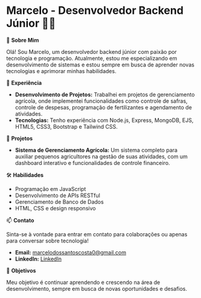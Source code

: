  # Marcelo - Desenvolvedor Backend Júnior 👨‍💻

🌟 **Sobre Mim**

Olá! Sou Marcelo, um desenvolvedor backend júnior com paixão por tecnologia e programação. Atualmente, estou me especializando em desenvolvimento de sistemas e estou sempre em busca de aprender novas tecnologias e aprimorar minhas habilidades.

💼 **Experiência**

- **Desenvolvimento de Projetos:** Trabalhei em projetos de gerenciamento agrícola, onde implementei funcionalidades como controle de safras, controle de despesas, programação de fertilizantes e agendamento de atividades.
- **Tecnologias:** Tenho experiência com Node.js, Express, MongoDB, EJS, HTML5, CSS3, Bootstrap e Tailwind CSS.

🚀 **Projetos**

- **Sistema de Gerenciamento Agrícola:** Um sistema completo para auxiliar pequenos agricultores na gestão de suas atividades, com um dashboard interativo e funcionalidades de controle financeiro.

🛠️ **Habilidades**

- Programação em JavaScript
- Desenvolvimento de APIs RESTful
- Gerenciamento de Banco de Dados
- HTML, CSS e design responsivo

📫 **Contato**

Sinta-se à vontade para entrar em contato para colaborações ou apenas para conversar sobre tecnologia!

- **Email:** marcelodossantoscosta0@gmail.com
- **LinkedIn:** [LinkedIn](wwww.linkedin.com/in/marcelo-fb-developer)

🎯 **Objetivos**

Meu objetivo é continuar aprendendo e crescendo na área de desenvolvimento, sempre em busca de novas oportunidades e desafios.


<!---
Marcelo1327/Marcelo1327 is a ✨ special ✨ repository because its `README.md` (this file) appears on your GitHub profile.
You can click the Preview link to take a look at your changes.
--->
